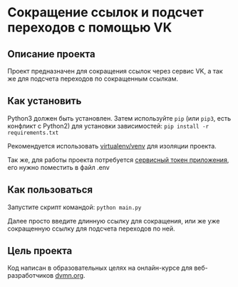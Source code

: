 # Сокращение ссылок и подсчет переходов с помощью VK

## Описание проекта
Проект предназначен для сокращения ссылок через сервис VK, а так же для подсчета переходов по сокращенным ссылкам.

## Как установить
Python3 должен быть установлен. Затем используйте `pip` (или `pip3`, есть конфликт с Python2) для установки зависимостей:
`pip install -r requirements.txt`

Рекомендуется использовать [virtualenv/venv](https://docs.python.org/3/library/venv.html) для изоляции проекта.

Так же, для работы проекта потребуется [сервисный токен приложения](https://id.vk.com/about/business/go/docs/ru/vkid/latest/vk-id/connection/tokens/service-token), его нужно поместить в файл .env

## Как пользоваться
Запустите скрипт командой: `python main.py`

Далее просто введите длинную ссылку для сокращения, или же уже сокращенную ссылку для подсчета переходов по ней.

## Цель проекта
Код написан в образовательных целях на онлайн-курсе для веб-разработчиков [dvmn.org](https://dvmn.org).
